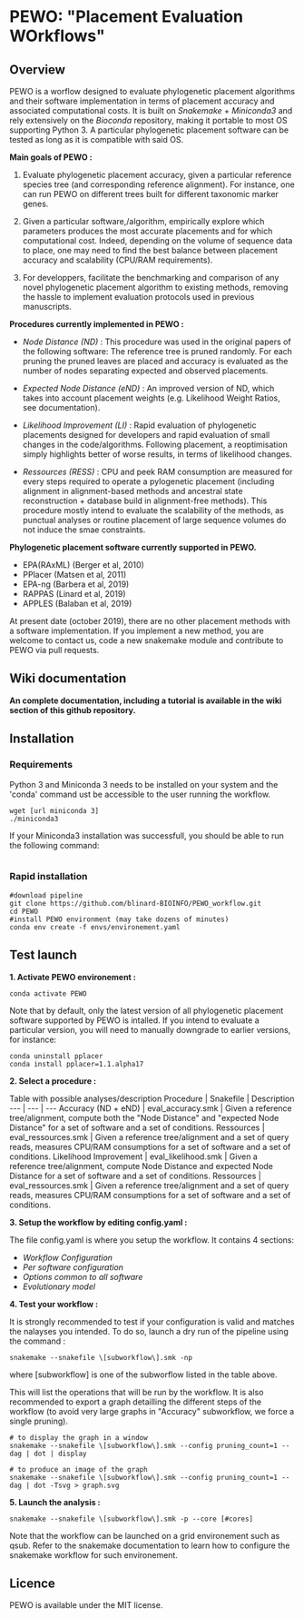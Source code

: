 # PEWO: "Placement Evaluation WOrkflows"

## Overview

PEWO is a worflow designed to evaluate phylogenetic placement algorithms and their software implementation in terms of placement accuracy and associated computational costs.
It is built on *Snakemake* + *Miniconda3* and rely extensively on the *Bioconda* repository, making it portable to most OS supporting Python 3. A particular phylogenetic placement software can be tested as long as it is compatible with said OS.

**Main goals of PEWO :**

1. Evaluate phylogenetic placement accuracy, given a particular reference species tree (and corresponding reference alignment). For instance, one can run PEWO on different trees built for different taxonomic marker genes.

2. Given a particular software,/algorithm, empirically explore which parameters produces the most accurate placements and for which computational cost. Indeed, depending on the volume of sequence data to place, one may need to find the best balance between placement accuracy and scalability (CPU/RAM requirements).

3. For developpers, facilitate the benchmarking and comparison of any novel phylogenetic placement algorithm to existing methods, removing the hassle to implement evaluation protocols used in previous manuscripts.

**Procedures currently implemented in PEWO :**

* *Node Distance (ND)* : 
This procedure was used in the original papers of the following software:
The reference tree is pruned randomly. For each pruning the pruned leaves are placed and accuracy is evaluated as the number of nodes separating expected and observed placements.

* *Expected Node Distance (eND)* :
An improved version of ND, which takes into account placement weights (e.g. Likelihood Weight Ratios, see documentation).

* *Likelihood Improvement (LI)* : 
Rapid evaluation of phylogenetic placements designed for developers and rapid evaluation of small changes in the code/algorithms. Following placement, a reoptimisation simply highlights better of worse results, in terms of likelihood changes.

* *Ressources (RESS)* :
CPU and peek RAM consumption are measured for every steps required to operate a pylogenetic placement (including alignment in alignment-based methods and ancestral state reconstruction + database build in alignment-free methods). This procedure mostly intend to evaluate the scalability of the methods, as punctual analyses or routine placement of large sequence volumes do not induce the smae constraints. 

**Phylogenetic placement software currently supported in PEWO.**

* EPA(RAxML)  (Berger et al, 2010) 
* PPlacer     (Matsen et al, 2011)
* EPA-ng      (Barbera et al, 2019)
* RAPPAS      (Linard et al, 2019)
* APPLES      (Balaban et al, 2019)

At present date (october 2019), there are no other placement methods with a software implementation.
If you implement a new method, you are welcome to contact us, code a new snakemake module and contribute to PEWO via pull requests.

## Wiki documentation

**An complete documentation, including a tutorial is available in the wiki section of this github repository.**

## Installation

### Requirements

Python 3 and Miniconda 3 needs to be installed on your system and the 'conda' command ust be accessible to the user running the workflow.

```
wget [url miniconda 3]
./miniconda3
```

If your Miniconda3 installation was successfull, you should be able to run the following command:
```
```


### Rapid installation

```
#download pipeline
git clone https://github.com/blinard-BIOINFO/PEWO_workflow.git 
cd PEWO
#install PEWO environment (may take dozens of minutes)
conda env create -f envs/environement.yaml
```

## Test launch

**1. Activate PEWO environement :**

```
conda activate PEWO
```

Note that by default, only the latest version of all phylogenetic placement software supported by PEWO is intalled.
If you intend to evaluate a particular version, you will need to manually downgrade to earlier versions, for instance:

```
conda uninstall pplacer
conda install pplacer=1.1.alpha17
```

**2. Select a procedure :**

Table with possible analyses/description
Procedure | Snakefile | Description
--- | --- | ---
Accuracy (ND + eND) | eval_accuracy.smk | Given a reference tree/alignment, compute both the "Node Distance" and "expected Node Distance" for a set of software and a set of conditions.
Ressources | eval_ressources.smk | Given a reference tree/alignment and a set of query reads, measures CPU/RAM consumptions for a set of software and a set of conditions.
Likelihood Improvement | eval_likelihood.smk | Given a reference tree/alignment, compute Node Distance and expected Node Distance for a set of software and a set of conditions.
Ressources | eval_ressources.smk | Given a reference tree/alignment and a set of query reads, measures CPU/RAM consumptions for a set of software and a set of conditions.


**3. Setup the workflow by editing config.yaml :**

The file config.yaml is where you setup the workflow. It contains 4 sections:
* *Workflow Configuration*
* *Per software configuration*
* *Options common to all software*
* *Evolutionary model*

**4. Test your workflow :**

It is strongly recommended to test if your configuration is valid and matches the nalayses you intended.
To do so, launch a dry run of the pipeline using the command :

```
snakemake --snakefile \[subworkflow\].smk -np
```

where \[subworkflow\] is one of the subworflow listed in the table above. 

This will list the operations that will be run by the workflow. It is also recommended to export a graph detailling the different steps of the workflow (to avoid very large graphs in "Accuracy" subworkflow, we force a single pruning).

```
# to display the graph in a window
snakemake --snakefile \[subworkflow\].smk --config pruning_count=1 --dag | dot | display

# to produce an image of the graph
snakemake --snakefile \[subworkflow\].smk --config pruning_count=1 --dag | dot -Tsvg > graph.svg
```

**5. Launch the analysis :**

```
snakemake --snakefile \[subworkflow\].smk -p --core [#cores] 
```
Note that the workflow can be launched on a grid environement such as qsub.
Refer to the snakemake documentation to learn how to configure the snakemake workflow for such environement.

## Licence

PEWO is available under the MIT license.
